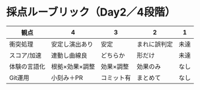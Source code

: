 # 採点ルーブリック（Day2／4段階）
| 観点 | 4 | 3 | 2 | 1 |
|---|---|---|---|---|
| 衝突処理 | 安定し演出あり | 安定 | まれに誤判定 | 未達 |
| スコア/加速 | 連動し曲線良 | どちらか | 形だけ | 未達 |
| 体験の言語化 | 根拠×効果×調整 | 効果×調整 | 効果のみ | なし |
| Git運用 | 小刻み＋PR | コミット有 | まとめて | なし |
